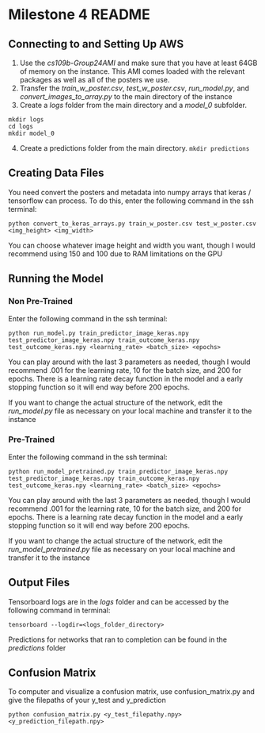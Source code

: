 # Milestone 4 README

## Connecting to and Setting Up AWS

1. Use the *cs109b-Group24AMI* and make sure that you have at least 64GB of memory on the instance. This AMI comes loaded with the relevant packages as well as all of the posters we use.
2. Transfer the *train_w_poster.csv*, *test_w_poster.csv*, *run_model.py*, and *convert_images_to_array.py* to the main directory of the instance
3. Create a *logs* folder from the main directory and a *model_0* subfolder.
```
mkdir logs
cd logs
mkdir model_0
```
4. Create a predictions folder from the main directory. `mkdir predictions`

## Creating Data Files

You need convert the posters and metadata into numpy arrays that keras / tensorflow can process. To do this, enter the following command in the ssh terminal:
```
python convert_to_keras_arrays.py train_w_poster.csv test_w_poster.csv <img_height> <img_width>
```
You can choose whatever image height and width you want, though I would recommend using 150 and 100 due to RAM limitations on the GPU

## Running the Model

### Non Pre-Trained

Enter the following command in the ssh terminal:
```
python run_model.py train_predictor_image_keras.npy test_predictor_image_keras.npy train_outcome_keras.npy test_outcome_keras.npy <learning_rate> <batch_size> <epochs>
```

You can play around with the last 3 parameters as needed, though I would recommend .001 for the learning rate, 10 for the batch size, and 200 for epochs. There is a learning rate decay function in the model and a early stopping function so it will end way before 200 epochs.

If you want to change the actual structure of the network, edit the *run_model.py* file as necessary on your local machine and transfer it to the instance

### Pre-Trained

Enter the following command in the ssh terminal:
```
python run_model_pretrained.py train_predictor_image_keras.npy test_predictor_image_keras.npy train_outcome_keras.npy test_outcome_keras.npy <learning_rate> <batch_size> <epochs>
```

You can play around with the last 3 parameters as needed, though I would recommend .001 for the learning rate, 10 for the batch size, and 200 for epochs. There is a learning rate decay function in the model and a early stopping function so it will end way before 200 epochs.

If you want to change the actual structure of the network, edit the *run_model_pretrained.py* file as necessary on your local machine and transfer it to the instance

## Output Files

Tensorboard logs are in the *logs* folder and can be accessed by the following command in terminal:
```
tensorboard --logdir=<logs_folder_directory>
```

Predictions for networks that ran to completion can be found in the *predictions* folder
## Confusion Matrix

To computer and visualize a confusion matrix, use confusion_matrix.py and give the filepaths of your y_test and y_prediction

```
python confusion_matrix.py <y_test_filepathy.npy> <y_prediction_filepath.npy>
```

